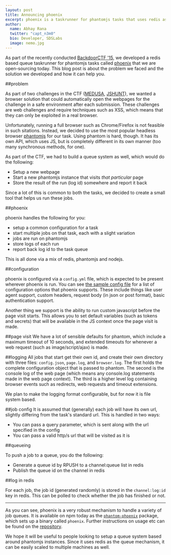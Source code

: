 ```yaml
---
layout: post
title: Announcing phoenix
excerpt: phoenix is a taskrunner for phantomjs tasks that uses redis as the job queue. We made it for use in BackdoorCTF and are open sourcing it today.
author:
  name: Abhay Rana
  twitter: "capt_n3m0"
  bio: Developer, SDSLabs
  image: nemo.jpg
---
```


As part of the recently conducted [BackdoorCTF '15][bd15], we developed a redis based queue taskrunner for phantomjs tasks called [phoenix][phoenix] that we are open-sourcing today. This blog post is about the problem we faced and the solution we developed and how it can help you.

##problem

As part of two challenges in the CTF ([MEDUSA][medusa], [JSHUNT][jshunt]), we wanted a browser solution that could automatically open the webpages for the challenge in a safe environment after each submission. These challenges are web challenges and require techniques such as XSS, which means that they can only be exploited in a real browser.

Unfortunately, running a full browser such as Chrome/Firefox is not feasible in such sitations. Instead, we decided to use the most popular headless browser [phantomjs][phantom] for our task. Using phantom is hard, though. It has its own API, which uses JS, but is completely different in its own manner (too many synchronous methods, for one).

As part of the CTF, we had to build a queue system as well, which would do the following:

- Setup a new webpage
- Start a new phantomjs instance that visits _that particular_ page
- Store the result of the run (log id) somewhere and report it back

Since a lot of this is common to both the tasks, we decided to create a small tool that helps us run these jobs.

##phoenix

phoenix handles the following for you:

- setup a common configuration for a task
- start multiple jobs on that task, each with a slight variation
- jobs are run on phantomjs
- store logs of each run
- report back log id to the task queue

This is all done via a mix of redis, phantomjs and nodejs.


##configuration

phoenix is configured via a `config.yml` file, which is expected to be present wherever phoenix is run. You can see [the sample config file](https://github.com/sdslabs/phoenix/blob/master/config.sample.yml) for a list of configuration options that phoenix supports. These include things like user agent support, custom headers, request body (in json or post format), basic authentication support.

Another thing we support is the ability to run custom javascript before the page visit starts. This allows you to set default variables (such as tokens and secrets) that will be available in the JS context once the page visit is made.


##page visit
We have a lot of sensible defaults for phantom, which include a maximum timeout of 10 seconds, and extended timeouts for whenever a web request (such as image/script/ajax) is made.

##logging
All jobs that start get their own id, and create their own directory with three files: `config.json`, `page.log`, and `browser.log`. The first holds the complete configuration object that is passed to phantom. The second is the console log of the web page (which means any console.log statements made in the web page context). The third is a higher level log containing browser events such as redirects, web requests and timeout extensions.

We plan to make the logging format configurable, but for now it is file system based.

##job config
It is assumed that (generally) each job will have its own url, slightly differing from the task's standard url. This is handled in two ways:

- You can pass a query parameter, which is sent along with the url specified in the config
- You can pass a valid http/s url that will be visited as it is

##queueing

To push a job to a queue, you do the following:

- Generate a queue id by RPUSH to a channel:queue list in redis
- Publish the queue id on the channel in redis

##log in redis

For each job, the job id (generated randomly) is stored in the `channel:log:id` key in redis. This can be polled to check whether the job has finished or not.

---

As you can see, phoenix is a very robust mechanism to handle a variety of job queues. It is available on npm today as the [`phantom-phoenix`][npm] package, which sets up a binary called `phoenix`. Further instructions on usage etc can be found on the [repository][phoenix].

We hope it will be useful to people looking to setup a queue system based around phantomjs instances. Since it uses redis as the queue mechanism, it can be easily scaled to multiple machines as well.

[bd15]: https://backdoor.sdslabs.co/competitions/backdoorctf15/ "Backdoor CTF 2015"
[medusa]: https://backdoor.sdslabs.co/challenges/MEDUSA
[jshunt]: https://backdoor.sdslabs.co/challenges/JSHUNT
[phantom]: http://phantomjs.org
[npm]: https://www.npmjs.com/package/phantom-phoenix "Package on npm"
[phoenix]: https://github.com/sdslabs/phoenix